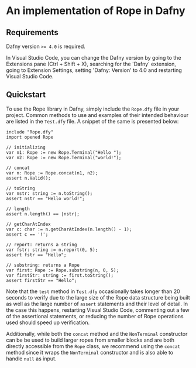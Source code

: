 # An implementation of Rope in Dafny
## Requirements
Dafny version `>= 4.0` is required.

In Visual Studio Code, you can change the Dafny version by going to the Extensions pane (Ctrl + Shift + X), searching for the 'Dafny' extension, going to Extension Settings, setting 'Dafny: Version' to 4.0 and restarting Visual Studio Code.

## Quickstart

To use the Rope library in Dafny, simply include the `Rope.dfy` file in your project. Common
methods to use and examples of their intended behaviour are listed in the `Test.dfy` file. A snippet of the same is presented below:

```dafny
include "Rope.dfy"
import opened Rope

// initializing
var n1: Rope := new Rope.Terminal("Hello ");
var n2: Rope := new Rope.Terminal("world!");

// concat
var n: Rope := Rope.concat(n1, n2);
assert n.Valid();

// toString
var nstr: string := n.toString();
assert nstr == "Hello world!";

// length
assert n.length() == |nstr|;

// getCharAtIndex
var c: char := n.getCharAtIndex(n.length() - 1);
assert c == '!';

// report: returns a string
var fstr: string := n.report(0, 5);
assert fstr == "Hello";

// substring: returns a Rope
var first: Rope := Rope.substring(n, 0, 5);
var firstStr: string := first.toString();
assert firstStr == "Hello";
```

Note that the `test` method in `Test.dfy` occasionally takes longer than 20 seconds to verify due to the large size of the Rope data structure being built as well as the large number of `assert` statements and their level of detail. In the case this happens, restarting Visual Studio Code, commenting out a few of the assertional statements, or reducing the number of Rope operations used should speed up verification.

Additionally, while both the `concat` method and the `NonTerminal` constructor can be be used to build larger ropes from smaller blocks and are both directly accessible from the `Rope` class, we recommend using the `concat` method since it wraps the `NonTerminal` constructor and is also able to handle `null` as input. 
